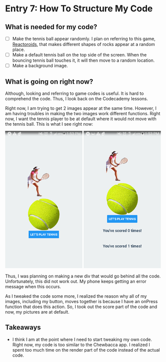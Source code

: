 # Entry 7: How To Structure My Code

## What is needed for my code?
- [ ] Make the tennis ball appear randomly. I plan on referring to this game, [Reactoroids](https://react.rocks/example/Reacteroids),
that makes different shapes of rocks appear at a random place.
- [ ] Make a default tennis ball on the top side of the screen. When the bouncing tennis ball touches it, it will then
move to a random location.
- [ ] Make a background image.

## What is going on right now?
Although, looking and referring to game codes is useful. It is hard to comprehend the code. Thus, I look back
on the Codecademy lessons. 

Right now, I am trying to get 2 images appear at the same time. However, I am having troubles in making the
two images work different functions. Right now, I want the tennis player to be at default where it would not
move with the tennis ball. This is what I see right now: 

![test pic](/pics/tennis-player1.png)
![test pic](/pics/tennis-player2.png)

Thus, I was planning on making a new div that would go behind all the code. Unfortunately, this did not work out. My phone keeps
getting an error message when this occurs. 

As I tweaked the code some more, I realized the reason why all of my images, including my button, moves together
is because I have an onPress function that does this action. So, I took out the score part of the code and now, my pictures
are at default.

## Takeaways
* I think I am at the point where I need to start tweaking my own code. Right now, my code is too similar to the
Chewbacca app. I realized I spent too much time on the render part of the code instead of the actual code.